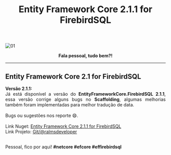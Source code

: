 ﻿---
title: "Entity Framework Core 2.1.1 for FirebirdSQL"
comments: true
excerpt_separator: "Ler mais"
categories:
  - Dica
toc_label: "Começando"
---

![01]({{site.url}}{{site.baseurl}}/assets/images/eflogo.jpg)

<center><strong>Fala pessoal, tudo bem?!</strong></center>
<hr>

## Entity Framework Core 2.1 for FirebirdSQL 

<div style="text-align: justify;">
<strong>Versão 2.1.1:</strong><br />
Já está disponível a versão do <strong>EntityFrameworkCore.FirebirdSQL 2.1.1</strong>, essa versão corrige alguns bugs no <strong>Scaffolding</strong>, algumas melhorias também foram implementadas para melhor tradução de data.
<br /><br />
Bugs ou sugestões nos reporte 😄.
</div>
<br>
Link Nuget: <a href="https://www.nuget.org/packages/EntityFrameworkCore.FirebirdSQL/2.1.1" alt="">Entity Framework Core 2.1.1 for FirebirdSQL</a>
<br>
Link Projeto: <a href="https://github.com/ralmsdeveloper/EntityFrameworkCore.FirebirdSQL" alt="">Git/@ralmsdeveloper</a>
<br>

<br>

Pessoal, fico por aqui! <strong>#netcore #efcore #effirebirdsql</strong>
